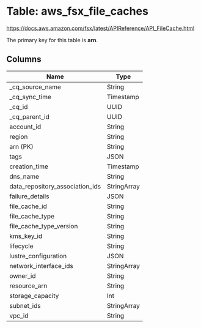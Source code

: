 # Table: aws_fsx_file_caches

https://docs.aws.amazon.com/fsx/latest/APIReference/API_FileCache.html

The primary key for this table is **arn**.

## Columns

| Name          | Type          |
| ------------- | ------------- |
|_cq_source_name|String|
|_cq_sync_time|Timestamp|
|_cq_id|UUID|
|_cq_parent_id|UUID|
|account_id|String|
|region|String|
|arn (PK)|String|
|tags|JSON|
|creation_time|Timestamp|
|dns_name|String|
|data_repository_association_ids|StringArray|
|failure_details|JSON|
|file_cache_id|String|
|file_cache_type|String|
|file_cache_type_version|String|
|kms_key_id|String|
|lifecycle|String|
|lustre_configuration|JSON|
|network_interface_ids|StringArray|
|owner_id|String|
|resource_arn|String|
|storage_capacity|Int|
|subnet_ids|StringArray|
|vpc_id|String|